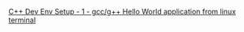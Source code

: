 [C++ Dev Env Setup - 1 - gcc/g++ Hello World application from linux terminal](https://www.youtube.com/watch?v=PELrSAP5elo)
